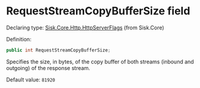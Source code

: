 <!--

Copyrights 2023 Sisk Framework - CypherPotato
Published under MIT license

!!! DO NOT EDIT THIS FILE !!!
This file was generated by a tool in the Sisk package. To edit the information in this documentation,
edit the XML documentation present in the Sisk source code.

-->


# RequestStreamCopyBufferSize field

Declaring type: [Sisk.Core.Http.HttpServerFlags](/spec/Sisk.Core.Http.HttpServerFlags.md) (from Sisk.Core)


Definition:

```cs
public int RequestStreamCopyBufferSize;
```

Specifies the size, in bytes, of the copy buffer of both streams (inbound and outgoing) of the response stream.


<p>
                    Default value: <code>81920</code></p>

